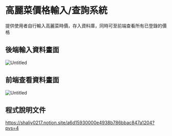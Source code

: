 # 高麗菜價格輸入/查詢系統  
提供使用者自行輸入高麗菜時價，存入資料庫，同時可至前端查看所有已登錄的價格

## 後端輸入資料畫面
![Untitled](https://s3-us-west-2.amazonaws.com/secure.notion-static.com/a2d6727d-5018-45c1-8679-9ccd61a0571a/Untitled.png)

## 前端查看資料畫面
![Untitled](https://s3-us-west-2.amazonaws.com/secure.notion-static.com/448b09c1-6087-4ae0-afcd-9adcdb0e6282/Untitled.png)

## 程式說明文件
https://shaliy0217.notion.site/a6d15930000e4938b786bbac847a1204?pvs=4
